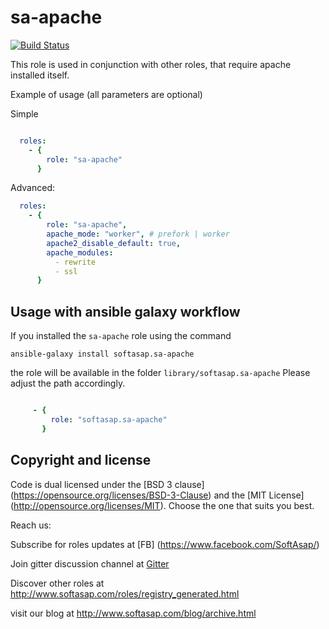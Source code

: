 sa-apache
==========

[![Build Status](https://travis-ci.org/softasap/sa-apache.svg?branch=master)](https://travis-ci.org/softasap/sa-apache)

This role is used in conjunction with other roles, that require apache installed itself.

Example of usage (all parameters are optional)

Simple

```yaml

  roles:
    - {
        role: "sa-apache"
      }
```


Advanced:


```yaml
  roles:
    - {
        role: "sa-apache",
        apache_mode: "worker", # prefork | worker
        apache2_disable_default: true,
        apache_modules:
          - rewrite
          - ssl
      }
```



Usage with ansible galaxy workflow
----------------------------------

If you installed the `sa-apache` role using the command


`
   ansible-galaxy install softasap.sa-apache
`

the role will be available in the folder `library/softasap.sa-apache`
Please adjust the path accordingly.

```YAML

     - {
         role: "softasap.sa-apache"
       }

```


Copyright and license
---------------------

Code is dual licensed under the [BSD 3 clause] (https://opensource.org/licenses/BSD-3-Clause) and the [MIT License] (http://opensource.org/licenses/MIT). Choose the one that suits you best.

Reach us:

Subscribe for roles updates at [FB] (https://www.facebook.com/SoftAsap/)

Join gitter discussion channel at [Gitter](https://gitter.im/softasap)

Discover other roles at  http://www.softasap.com/roles/registry_generated.html

visit our blog at http://www.softasap.com/blog/archive.html

